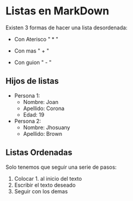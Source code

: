 # Listas en MarkDown

Existen 3 formas de hacer una lista desordenada:

* Con Aterisco " * "
+ Con mas " + "
- Con guion " - "

## Hijos de listas

* Persona 1:
  * Nombre: Joan
  * Apellido: Corona
  * Edad: 19
* Persona 2:
  * Nombre: Jhosuany
  * Apellido: Brown


## Listas Ordenadas

Solo tenemos que seguir una serie de pasos:

1. Colocar 1. al inicio del texto
2. Escribir el texto deseado
3. Seguir con los demas